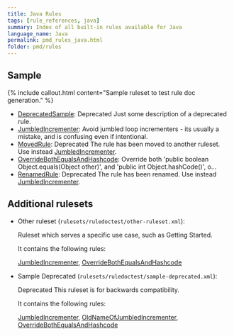 ```yaml
---
title: Java Rules
tags: [rule_references, java]
summary: Index of all built-in rules available for Java
language_name: Java
permalink: pmd_rules_java.html
folder: pmd/rules
---
```

## Sample

{% include callout.html content="Sample ruleset to test rule doc generation." %}

*   [DeprecatedSample](pmd_rules_java_sample.html#deprecatedsample): <span class='label label-danger'>Deprecated</span> Just some description of a deprecated rule.
*   [JumbledIncrementer](pmd_rules_java_sample.html#jumbledincrementer): Avoid jumbled loop incrementers - its usually a mistake, and is confusing even if intentional.
*   [MovedRule](pmd_rules_java_sample.html#movedrule): <span class='label label-danger'>Deprecated</span> The rule has been moved to another ruleset. Use instead [JumbledIncrementer](pmd_rules_java_sample2.html#jumbledincrementer).
*   [OverrideBothEqualsAndHashcode](pmd_rules_java_sample.html#overridebothequalsandhashcode): Override both 'public boolean Object.equals(Object other)', and 'public int Object.hashCode()', o...
*   [RenamedRule](pmd_rules_java_sample.html#renamedrule): <span class='label label-danger'>Deprecated</span> The rule has been renamed. Use instead [JumbledIncrementer](pmd_rules_java_sample.html#jumbledincrementer).

## Additional rulesets

*   Other ruleset (`rulesets/ruledoctest/other-ruleset.xml`):

    Ruleset which serves a specific use case, such as Getting Started.

    It contains the following rules:

    [JumbledIncrementer](pmd_rules_java_sample.html#jumbledincrementer), [OverrideBothEqualsAndHashcode](pmd_rules_java_sample.html#overridebothequalsandhashcode)

*   Sample Deprecated (`rulesets/ruledoctest/sample-deprecated.xml`):

    <span class='label label-danger'>Deprecated</span>  This ruleset is for backwards compatibility.

    It contains the following rules:

    [JumbledIncrementer](pmd_rules_java_sample.html#jumbledincrementer), [OldNameOfJumbledIncrementer](pmd_rules_java_sample.html#jumbledincrementer), [OverrideBothEqualsAndHashcode](pmd_rules_java_sample.html#overridebothequalsandhashcode)

